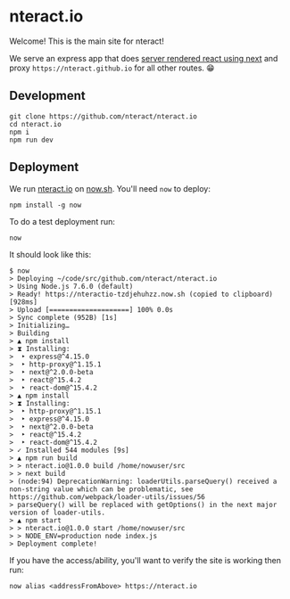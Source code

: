 # nteract.io

Welcome! This is the main site for nteract!

We serve an express app that does [server rendered react using next](https://zeit.co/blog/next) and proxy `https://nteract.github.io` for all other routes. 😁

## Development

```
git clone https://github.com/nteract/nteract.io
cd nteract.io
npm i
npm run dev
```

## Deployment

We run [nteract.io](https://nteract.io/) on [now.sh](https://zeit.co/now). You'll need `now` to deploy:

```
npm install -g now
```

To do a test deployment run:

```
now
```

It should look like this:

```
$ now
> Deploying ~/code/src/github.com/nteract/nteract.io
> Using Node.js 7.6.0 (default)
> Ready! https://nteractio-tzdjehuhzz.now.sh (copied to clipboard) [928ms]
> Upload [====================] 100% 0.0s
> Sync complete (952B) [1s]
> Initializing…
> Building
> ▲ npm install
> ⧗ Installing:
>  ‣ express@^4.15.0
>  ‣ http-proxy@^1.15.1
>  ‣ next@^2.0.0-beta
>  ‣ react@^15.4.2
>  ‣ react-dom@^15.4.2
> ▲ npm install
> ⧗ Installing:
>  ‣ http-proxy@^1.15.1
>  ‣ express@^4.15.0
>  ‣ next@^2.0.0-beta
>  ‣ react@^15.4.2
>  ‣ react-dom@^15.4.2
> ✓ Installed 544 modules [9s]
> ▲ npm run build
> > nteract.io@1.0.0 build /home/nowuser/src
> > next build
> (node:94) DeprecationWarning: loaderUtils.parseQuery() received a non-string value which can be problematic, see https://github.com/webpack/loader-utils/issues/56
> parseQuery() will be replaced with getOptions() in the next major version of loader-utils.
> ▲ npm start
> > nteract.io@1.0.0 start /home/nowuser/src
> > NODE_ENV=production node index.js
> Deployment complete!
```

If you have the access/ability, you'll want to verify the site is working then run:

```
now alias <addressFromAbove> https://nteract.io
```
